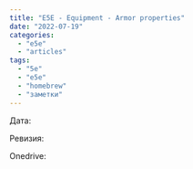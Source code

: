 ```yaml
---
title: "E5E - Equipment - Armor properties"
date: "2022-07-19"
categories: 
  - "e5e"
  - "articles"
tags: 
  - "5e"
  - "e5e"
  - "homebrew"
  - "заметки"
---
```


Дата:

Ревизия:

Onedrive:

